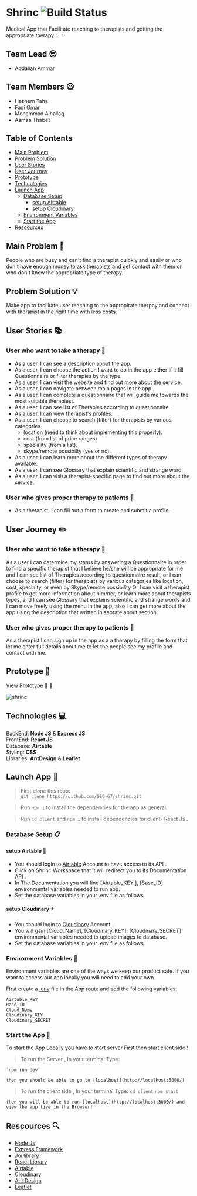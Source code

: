# Shrinc  ![Build Status](https://api.travis-ci.com/GSG-G7/shrinc.png?branch=master)      

Medical App that Facilitate reaching to therapists and getting the appropriate therapy :sparkles: :sparkles:

## **Team Lead** :sunglasses:
* Abdallah Ammar 

## **Team Members** :smiley:
* Hashem Taha 
* Fadi Omar 
* Mohammad Alhallaq
* Asmaa Thabet

## **Table of Contents** 
* [Main Problem](#main-problem)
* [Problem Solution](#problem-solution)
* [User Stories](#user-stories)
* [User Journey](#user-journey)
* [Prototype](#prototype)
* [Technologies](#technologies)
* [Launch App](#launch-app)
  * [Database Setup](#database-setup)   
    * [setup Airtable](#setup-airtable)   
    * [setup Cloudinary](#setup-cloudinary)    
  * [Environment Variables](#environment-variables)
  * [Start the App](#start-the-app)
* [Rescources](#rescources)  

## **Main Problem** :no_entry_sign:

People who are busy and can't find a therapist quickly and easily or who don't have enough money to ask therapists and get contact with them or who don't know the appropriate type of therapy.
    
## **Problem Solution** :bulb:

Make app to facilitate user reaching to the appropirate therpay and connect with therapist in the right time with less costs.

## **User Stories**  :books:

### **User who want to take a therapy** :pill:
- As a user, I can see a description about the app.
- As a user, I can choose the action I want to do in the app either if it fill Questionnaire or filter therapies by the type.
- As a user, I can visit the website and find out more about the service.
- As a user, I can navigate between main pages in the app. 
- As a user, I can complete a questionnaire that will guide me towards the most suitable therapiest. 
- As a user, I can see list of Therapies according to questionnaire. 
- As a user, I can view therapist's profiles.
- As a user, I can choose to search (filter) for therapists by various categories.
    - location (need to think about implementing this properly).
    - cost (from list of price ranges).
    - speciality (from a list).
    - skype/remote possibilty (yes or no).
- As a user, I can learn more about the different types of therapy available. 
- As a user, I can see Glossary that explain scientific and strange word.
- As a user, I can visit a therapist-specific page to find out more about the service.

### **User who gives proper therapy to patients** :syringe: 
- As a therapist, I can fill out a form to create and submit a profile.

## **User Journey**  :pencil2:

### **User who want to take a therapy** :pill:

As a user I can determine my status by answering a Questionnaire in order to find a specific therapist that I believe he/she will be appropriate for me and I can see list of Therapies according to questionnaire result, or I can choose to search (filter) for therapists by various categories like location, cost, specialty, or even by Skype/remote possibility Or I can visit a therapist profile to get more information about him/her, or learn more about therapists types, and I can see Glossary that explains scientific and strange words and I can move freely using the menu in the app, also I can get more about the app using the description that written in seprate about section.

### **User who gives proper therapy to patients** :syringe:
As a therapist I can sign up in the app as a a therapy by filling the form that let me enter full details about me to let the people see my profile and contact with me. 

## **Prototype** :iphone: 
[View Prototype](https://www.figma.com/proto/7ZHosfDL29DQFe7GxPcotT/Shrinc?node-id=1%3A4&scaling=contain) :eyes: :eyes:

![shrinc](https://user-images.githubusercontent.com/29041512/69190823-e7475d80-0b29-11ea-9fd6-782ff9f108b9.png)

## **Technologies**  :computer:
BackEnd: **Node JS** & **Express JS**    
FrontEnd: **React JS**  
Database: **Airtable**  
Styling:  **CSS**   
Libraries: **AntDesign** & **Leaflet**

## **Launch App**  :mega:

> First clone this repo:  
`git clone https://github.com/GSG-G7/shrinc.git`

> Run `npm i` to install the dependencies for the app as general.

> Run `cd client` and `npm i` to install dependencies for client- React Js . 

### Database Setup  :clipboard:

#### setup Airtable :triangular_ruler:
* You should login to  [Airtable](https://airtable.com) Account to have access to its API .    
* Click on Shrinc Workspace that it will redirect you to its Documentation API .    
* In The Documentation you will find [Airtable_KEY ], [Base_ID] environmental variables needed to run app.
* Set the database variables in your .env file as follows

#### setup Cloudinary :star:
* You should login to [Cloudinary](https://cloudinary.com/) Account .
* You will gain [Cloud_Name], [Cloudinary_KEY], [Cloudinary_SECRET] environmental variables needed to upload images to database.
* Set the database variables in your .env file as follows

### Environment Variables :key:
Environment variables are one of the ways we keep our product safe. If you want to access our app locally you will need to add your own.

First create a [.env](https://github.com/dwyl/env2#create-a-env-file) file in the App route and add the following variables:
```
Airtable_KEY
Base_ID
Cloud_Name
Cloudinary_KEY
Cloudinary_SECRET
```

### Start the App :electric_plug:

To start the App Locally you have to start server First then start client side !
> To run the Server , In your terminal Type: 

    `npm run dev`

    then you should be able to go to [localhost](http://localhost:5000/) 
> To run the client side , In your terminal Type: 
    `cd client`
    `npm start`

    then you will be able to run [localhost](http://localhost:3000/) and view the app live in the Browser!

## **Rescources**  :mag:
* [Node Js](https://nodejs.org/en/)
* [Express Framework](https://expressjs.com/)
* [Joi library](https://www.npmjs.com/package/joi) 
* [React Library](https://reactjs.org/)
* [Airtable](https://airtable.com/)
* [Cloudinary](https://cloudinary.com/)
* [Ant Design](https://ant.design/)
* [Leaflet](https://leafletjs.com/)
